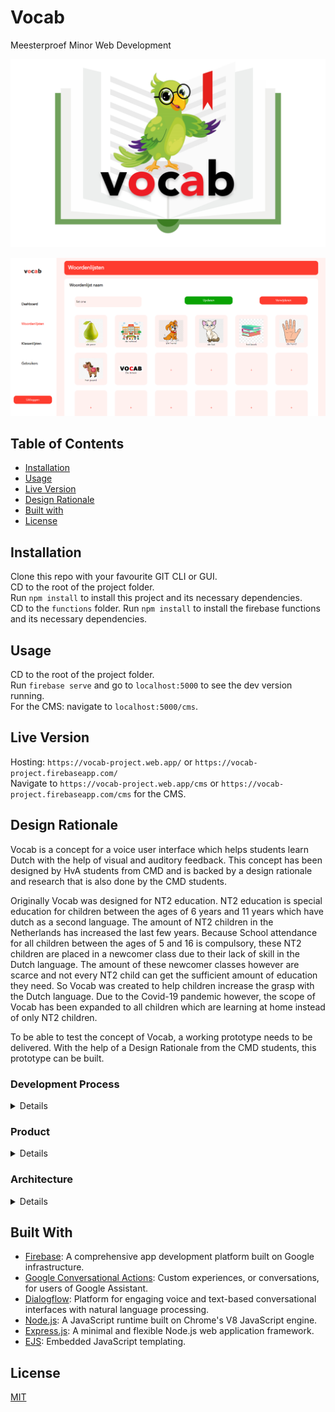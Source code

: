 # Vocab

Meesterproef Minor Web Development

![Poster](docs/poster.png)

![CMS-Poster](docs/cms-poster.png)

## Table of Contents
- [Installation](#installation)
- [Usage](#usage)
- [Live Version](#live-version)
- [Design Rationale](#design-rationale)
- [Built with](#built-with)
- [License](#license)

## Installation
Clone this repo with your favourite GIT CLI or GUI.  
CD to the root of the project folder.  
Run ` npm install ` to install this project and its necessary dependencies.  
CD to the `functions` folder.
Run ` npm install ` to install the firebase functions and its necessary dependencies.  

## Usage
CD to the root of the project folder.  
Run `firebase serve` and go to `localhost:5000` to see the dev version running.  
For the CMS:  navigate to `localhost:5000/cms`.

## Live Version
Hosting: `https://vocab-project.web.app/` or `https://vocab-project.firebaseapp.com/`  
Navigate to `https://vocab-project.web.app/cms` or `https://vocab-project.firebaseapp.com/cms` for the CMS.

## Design Rationale
Vocab is a concept for a voice user interface which helps students learn Dutch with the help of visual and auditory feedback. This concept has been designed by HvA students from CMD and is backed by a design rationale and research that is also done by the CMD students.

Originally Vocab was designed for NT2 education. NT2 education is special education for children between the ages of 6 years and 11 years which have dutch as a second language. The amount of NT2 children in the Netherlands has increased the last few years. Because School attendance for all children between the ages of 5 and 16 is compulsory, these NT2 children are placed in a newcomer class due to their lack of skill in the Dutch language. The amount of these newcomer classes however are scarce and not every NT2 child can get the sufficient amount of education they need. So Vocab was created to help children increase the grasp with the Dutch language. Due to the Covid-19 pandemic however, the scope of Vocab has been expanded to all children which are learning at home instead of only NT2 children.

To be able to test the concept of Vocab, a working prototype needs to be delivered. With the help of a Design Rationale from the CMD students, this prototype can be built.

### Development Process
<details>
This project has a scrum-like approach. There are five sprints that each last a week. Every monday of the week at 9:30 there is a meeting with out coach (Vasilis van Gemert). At the end of the week we have a kind of sprint review and sprint planning with out product owner (Yuri Westplat). During these end of the week meetings, a demo is shown of the progress that has been made so far.   

These are all participants of this tech side of this project:
- Yuri Westplat (Product Owner)
- Vasilis van Gemert (Coach)
- Students HvA CMD (Design Team)
- Heralt Levant (Developer)
- Tabish Nanhekhan (Developer)
</details>

### Product
<details>
Vocab consists of multiple components. These components are:
   
- Voice Interface
- Content Management System (CMS)

#### Voice Interface
De Voice Interface is het gedeelte dat gebruikt wordt door de leerlingen. Hier krijgen de leerlingen een woord te zien met een gerelateerde afbeelding. De leerlingen moeten dan het woord uitspreken. De Voice Interface geeft dan aan of het woord correct of incorrect is.

The Voice Interface is made with google conversational actions and this is the part of Vocab that is going to be used by the students. 

#### Content Management System (CMS)
VOCAB gebruikt lijsten van woorden die door docenten aangepast kunnen worden. Deze woorden moeten worden beheerd door middel van een CMS. Naast het beheren van de woordenlijsten kunnen ook lijsten van klassen en lijst van leerlingen beheerd worden. 

Naast beheren heeft de CMS ook een rapportage functionaliteit waarbij de vooruitgang per leerling gezien kan worden. Ook is er sprake van een chat functionaliteit tussen Docenten.

</details>

### Architecture 
<details>
MVC-like architecture
</details>

<!---
## Components
<details>
<summary>Dialogflow intents</summary>
The logic for the catching the spoken words of the user when using the app and doing something with it, is in the functions/dialogFlowApp folder. This file contains the intents(chunks of code that correspond to certain things a user says) and the responses that the user hears. This file is a mess, I want to keep the responses that the user hears and the logic for doing certain checks seperate. This will improve the readability.
</details>
-->

## Built With
- [Firebase](https://firebase.google.com/): A comprehensive app development platform built on Google infrastructure.
- [Google Conversational Actions](https://developers.google.com/assistant/conversational/overview): Custom experiences, or conversations, for users of Google Assistant.
- [Dialogflow](https://dialogflow.com/): Platform for engaging voice and text-based conversational interfaces with natural language processing.
- [Node.js](https://nodejs.org/en/): A JavaScript runtime built on Chrome's V8 JavaScript engine.
- [Express.js](https://expressjs.com/): A minimal and flexible Node.js web application framework.
- [EJS](https://ejs.co/): Embedded JavaScript templating.

## License
[MIT](https://choosealicense.com/licenses/mit/)
